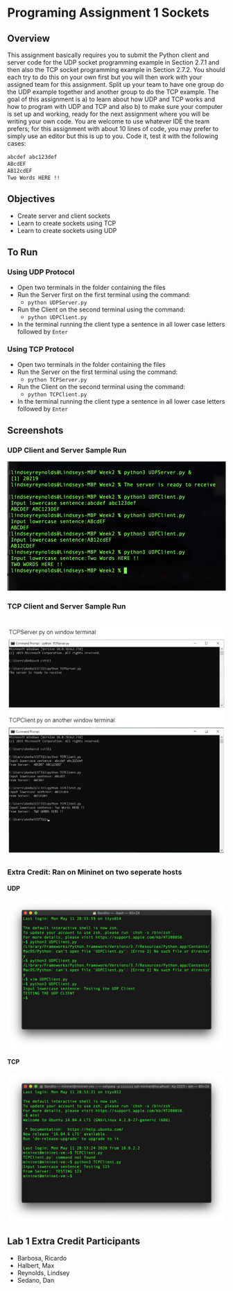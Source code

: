 # Programing Assignment 1 Sockets
## Overview
This assignment basically requires you to submit the Python client and server code for the UDP socket programming example in Section 2.7.1 and then also the TCP socket programming example in Section 2.7.2. You should each try to do this on your own first but you will then work with your assigned team for this assignment. Split up your team to have one group do the UDP example together and another group to do the TCP example. The goal of this assignment is a) to learn about how UDP and TCP works and how to program with UDP and TCP and also b) to make sure your computer is set up and working, ready for the next assignment where you will be writing your own code. You are welcome to use whatever IDE the team prefers; for this assignment with about 10 lines of code, you may prefer to simply use an editor but this is up to you. Code it, test it with the following cases:
```
abcdef abc123def
ABcdEF
AB12cdEF
Two Words HERE !!
```
## Objectives
* Create server and client sockets
* Learn to create sockets using TCP
* Learn to create sockets using UDP

## To Run
### Using UDP Protocol
* Open two terminals in the folder containing the files
* Run the Server first on the first terminal using the command:
    * `python UDPServer.py`
* Run the Client on the second terminal using the command: 
    * `python UDPClient.py`
* In the terminal running the client type a sentence in all lower case letters followed by `Enter`
### Using TCP Protocol
* Open two terminals in the folder containing the files
* Run the Server on the first terminal using the command:
    * `python TCPServer.py`
* Run the Client on the second terminal using the command: 
    * `python TCPClient.py`
* In the terminal running the client type a sentence in all lower case letters followed by `Enter`

## Screenshots
### UDP Client and Server Sample Run
![UDP Screenshot](Screenshots/UDP_Screenshot.png)
### TCP Client and Server Sample Run
# ![TCP Screenshot](Screenshots/TCP_Screenshot.png)
### Extra Credit: Ran on Mininet on two seperate hosts
#### UDP
![UDP Screenshot Extra Credit](Screenshots/UDP_Screenshot_ec.png)
#### TCP
![TCP Screenshot Extra Credit](Screenshots/TCP_Screenshot_ec.png)

## Lab 1 Extra Credit Participants 
* Barbosa, Ricardo
* Halbert, Max
* Reynolds, Lindsey
* Sedano, Dan